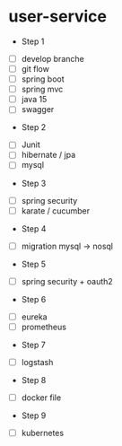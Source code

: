 # user-service

- Step 1
- [ ] develop branche
- [ ] git flow
- [ ] spring boot
- [ ] spring mvc
- [ ] java 15
- [ ] swagger
- Step 2
- [ ] Junit
- [ ] hibernate / jpa
- [ ] mysql
- Step 3
- [ ] spring security
- [ ] karate / cucumber
- Step 4
- [ ] migration mysql -> nosql
- Step 5
- [ ] spring security + oauth2
- Step 6
- [ ] eureka 
- [ ] prometheus
- Step 7
- [ ] logstash
- Step 8
- [ ] docker file
- Step 9
- [ ] kubernetes